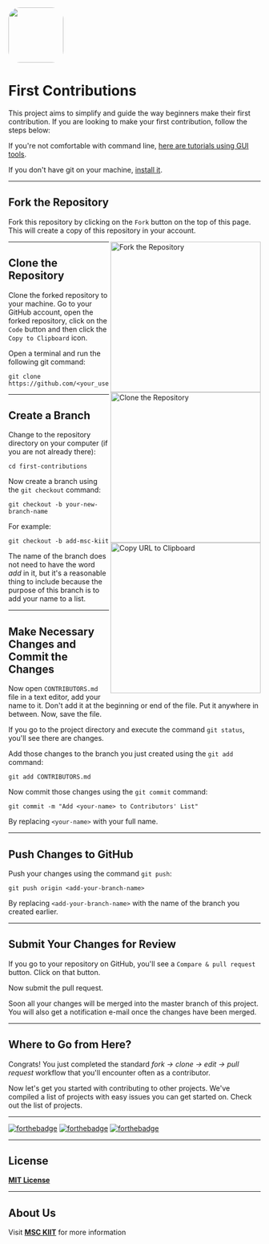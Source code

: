 <img src="https://github.com/MSCKIIT/first-contributions/blob/main/.github/assets/README/logo.png" width="110px" style="border-radius : 21%">

# First Contributions

This project aims to simplify and guide the way beginners make their first contribution. If you are looking to make your first contribution, follow the steps below:

If you're not comfortable with command line, [here are tutorials using GUI tools](tutorials-using-other-tools).

If you don't have git on your machine, [install it](https://help.github.com/articles/set-up-git).

---

## Fork the Repository

Fork this repository by clicking on the `Fork` button on the top of this page. This will create a copy of this repository in your account.

<img align="right" width="300" src="https://github.com/MSCKIIT/first-contributions/blob/main/.github/assets/README/fork.png" alt="Fork the Repository"/>

---

## Clone the Repository

Clone the forked repository to your machine. Go to your GitHub account, open the forked repository, click on the `Code` button and then click the `Copy to Clipboard` icon.

<img align="right" width="300" src="https://github.com/MSCKIIT/first-contributions/blob/main/.github/assets/README/clone.png" alt="Clone the Repository"/>

Open a terminal and run the following git command:

```
git clone https://github.com/<your_username>/MSCxHacktoberfest.git
```

<img align="right" width="300" src="https://github.com/MSCKIIT/first-contributions/blob/main/.github/assets/README/copy-url.png" alt="Copy URL to Clipboard"/>

---

## Create a Branch

Change to the repository directory on your computer (if you are not already there):

```
cd first-contributions
```

Now create a branch using the `git checkout` command:

```
git checkout -b your-new-branch-name
```

For example:

```
git checkout -b add-msc-kiit
```

The name of the branch does not need to have the word _add_ in it, but it's a reasonable thing to include because the purpose of this branch is to add your name to a list.

---

## Make Necessary Changes and Commit the Changes

Now open `CONTRIBUTORS.md` file in a text editor, add your name to it. Don't add it at the beginning or end of the file. Put it anywhere in between. Now, save the file.

If you go to the project directory and execute the command `git status`, you'll see there are changes.

Add those changes to the branch you just created using the `git add` command:

```
git add CONTRIBUTORS.md
```

Now commit those changes using the `git commit` command:

```
git commit -m "Add <your-name> to Contributors' List"
```

By replacing `<your-name>` with your full name.

---

## Push Changes to GitHub

Push your changes using the command `git push`:

```
git push origin <add-your-branch-name>
```

By replacing `<add-your-branch-name>` with the name of the branch you created earlier.

---

## Submit Your Changes for Review

If you go to your repository on GitHub, you'll see a `Compare & pull request` button. Click on that button.

Now submit the pull request.

Soon all your changes will be merged into the master branch of this project. You will also get a notification e-mail once the changes have been merged.

---

## Where to Go from Here?

Congrats! You just completed the standard _fork -> clone -> edit -> pull request_ workflow that you'll encounter often as a contributor.

Now let's get you started with contributing to other projects. We've compiled a list of projects with easy issues you can get started on. Check out the list of projects.

---

[![forthebadge](https://forthebadge.com/images/badges/open-source.svg)](https://forthebadge.com)
[![forthebadge](https://forthebadge.com/images/badges/cc-0.svg)](https://forthebadge.com)
[![forthebadge](https://forthebadge.com/images/badges/built-with-love.svg)](https://forthebadge.com)

---

## License

**[MIT License](https://github.com/MSCKIIT/first-contributions/blob/main/LICENSE "MSC First Contributions License")**

---

## About Us

Visit **[MSC KIIT](https://www.instagram.com/msckiit/ "Instagram")** for more information
